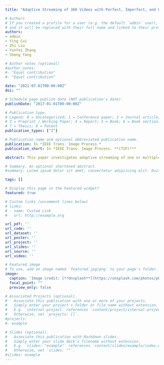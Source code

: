 ```yaml
---
title: "Adaptive Streaming of 360 Videos with Perfect, Imperfect, and Unknown FoV Viewing Probabilities in Wireless Networks"

# Authors
# If you created a profile for a user (e.g. the default `admin` user), write the username (folder name) here 
# and it will be replaced with their full name and linked to their profile.
authors:
- admin
- Ying Cui
- Zhi Liu
- Yunfei Zhang
- Sheng Yang

# Author notes (optional)
#author_notes:
#- "Equal contribution"
#- "Equal contribution"

date: "2021-07-01T00:00:00Z"
doi: ""

# Schedule page publish date (NOT publication's date).
publishDate: "2017-01-01T00:00:00Z"

# Publication type.
# Legend: 0 = Uncategorized; 1 = Conference paper; 2 = Journal article;
# 3 = Preprint / Working Paper; 4 = Report; 5 = Book; 6 = Book section;
# 7 = Thesis; 8 = Patent
publication_types: ["2"]

# Publication name and optional abbreviated publication name.
publication: In *IEEE Trans. Image Process.*
publication_short: In *IEEE Trans. Image Process. **(TIP)***

abstract: This paper investigates adaptive streaming of one or multiple tiled 360 videos from a multi-antenna base station (BS) to one or multiple single-antenna users, respectively, in a multi-carrier wireless system. We aim to maximize the video quality while keeping rebuffering time small via encoding rate adaptation at each group of pictures (GOP) and transmission adaptation at each (transmission) slot. To capture the impact of field-of-view (FoV) prediction, we consider three cases of FoV viewing probability distributions, i.e., perfect, imperfect, and unknown FoV viewing probability distributions, and use the average total utility, worst average total utility, and worst total utility as the respective performance metrics. In the single-user scenario, we optimize the encoding rates of the tiles, encoding rates of the FoVs, and transmission beamforming vectors for all subcarriers to maximize the total utility in each case. In the multi-user scenario, we adopt rate splitting with successive decoding and optimize the encoding rates of the tiles, encoding rates of the FoVs, rates of the common and private messages, and transmission beamforming vectors for all subcarriers to maximize the total utility in each case. Then, we separate the challenging optimization problem into multiple tractable problems in each scenario. In the single-user scenario, we obtain a globally optimal solution of each problem using transformation techniques and the Karush-Kuhn-Tucker (KKT) conditions. In the multi-user scenario, we obtain a KKT point of each problem using the concave-convex procedure (CCCP). Finally, numerical results demonstrate that the proposed solutions achieve notable gains over existing schemes in all three cases. To the best of our knowledge, this is the first work revealing the impact of FoV prediction on the performance of adaptive streaming of tiled 360 videos.

# Summary. An optional shortened abstract.
#summary: Lorem ipsum dolor sit amet, consectetur adipiscing elit. Duis posuere tellus ac convallis placerat. Proin tincidunt magna sed ex sollicitudin condimentum.

tags: []

# Display this page in the Featured widget?
featured: true

# Custom links (uncomment lines below)
# links:
# - name: Custom Link
#   url: http://example.org

url_pdf: ''
url_code: ''
url_dataset: ''
url_poster: ''
url_project: ''
url_slides: ''
url_source: ''
url_video: ''

# Featured image
# To use, add an image named `featured.jpg/png` to your page's folder. 
image:
  caption: 'Image credit: [**Unsplash**](https://unsplash.com/photos/pLCdAaMFLTE)'
  focal_point: ""
  preview_only: false

# Associated Projects (optional).
#   Associate this publication with one or more of your projects.
#   Simply enter your project's folder or file name without extension.
#   E.g. `internal-project` references `content/project/internal-project/index.md`.
#   Otherwise, set `projects: []`.
#projects:
#- example

# Slides (optional).
#   Associate this publication with Markdown slides.
#   Simply enter your slide deck's filename without extension.
#   E.g. `slides: "example"` references `content/slides/example/index.md`.
#   Otherwise, set `slides: ""`.
#slides: example
---
```




